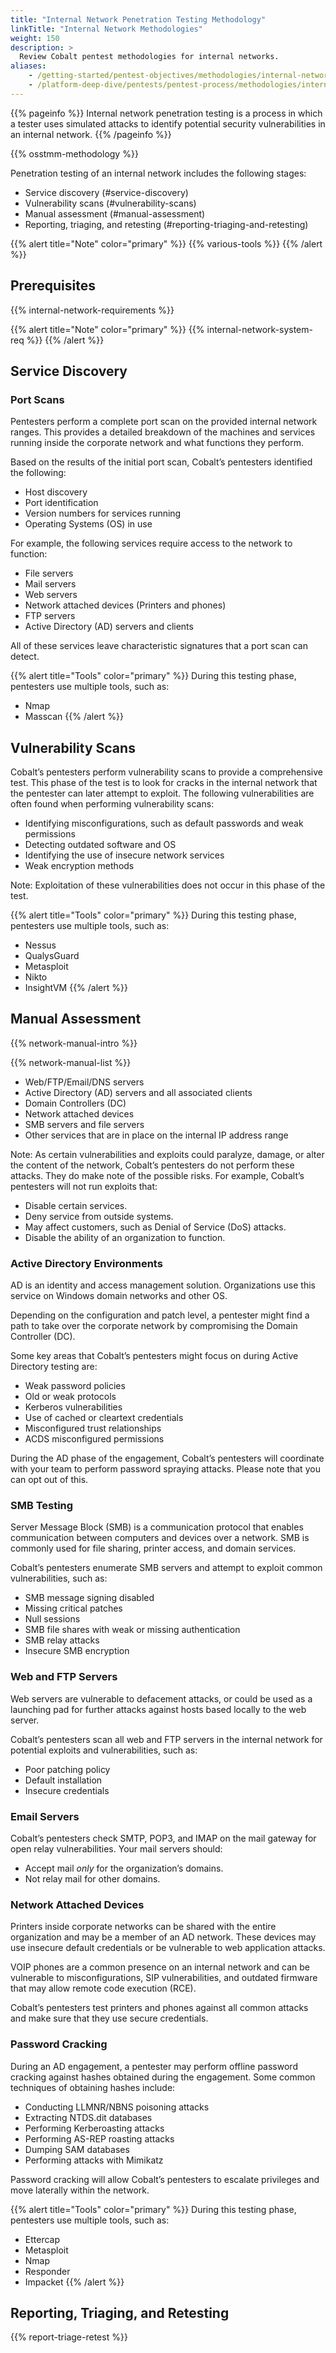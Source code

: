 ```yaml
---
title: "Internal Network Penetration Testing Methodology"
linkTitle: "Internal Network Methodologies"
weight: 150
description: >
  Review Cobalt pentest methodologies for internal networks.
aliases:
    - /getting-started/pentest-objectives/methodologies/internal-network/
    - /platform-deep-dive/pentests/pentest-process/methodologies/internal-network/
---
```


{{% pageinfo %}}
Internal network penetration testing is a process in which a tester uses simulated attacks to identify potential security vulnerabilities in an internal network.
{{% /pageinfo %}}

{{% osstmm-methodology %}}

Penetration testing of an internal network includes the following stages:
- Service discovery (#service-discovery)
- Vulnerability scans (#vulnerability-scans)
- Manual assessment (#manual-assessment)
- Reporting, triaging, and retesting (#reporting-triaging-and-retesting)
  
{{% alert title="Note" color="primary" %}}
{{% various-tools %}}
{{% /alert %}}

## Prerequisites

{{% internal-network-requirements %}}

{{% alert title="Note" color="primary" %}}
{{% internal-network-system-req %}}
{{% /alert %}}

## Service Discovery

### Port Scans

Pentesters perform a complete port scan on the provided internal network ranges. This provides a detailed breakdown of the machines and services running inside the corporate network and what functions they perform.

Based on the results of the initial port scan, Cobalt’s pentesters identified the following:

- Host discovery
- Port identification
- Version numbers for services running
- Operating Systems (OS) in use

For example, the following services require access to the network to function:
- File servers
- Mail servers
- Web servers
- Network attached devices (Printers and phones)
- FTP servers
- Active Directory (AD) servers and clients

All of these services leave characteristic signatures that a port scan can detect.

{{% alert title="Tools" color="primary" %}}
During this testing phase, pentesters use multiple tools, such as:

- Nmap
- Masscan
{{% /alert %}}


## Vulnerability Scans

Cobalt’s pentesters perform vulnerability scans to provide a comprehensive test. This phase of the test is to look for cracks in the internal network that the pentester can later attempt to exploit. The following vulnerabilities are often found when performing vulnerability scans:

- Identifying misconfigurations, such as default passwords and weak permissions
- Detecting outdated software and OS
- Identifying the use of insecure network services
- Weak encryption methods 

Note: Exploitation of these vulnerabilities does not occur in this phase of the test.

{{% alert title="Tools" color="primary" %}}
During this testing phase, pentesters use multiple tools, such as:

- Nessus
- QualysGuard
- Metasploit
- Nikto
- InsightVM
{{% /alert %}}

## Manual Assessment

{{% network-manual-intro %}}

{{% network-manual-list %}}
- Web/FTP/Email/DNS servers
- Active Directory (AD) servers and all associated clients
- Domain Controllers (DC)
- Network attached devices
- SMB servers and file servers
- Other services that are in place on the internal IP address range

Note: As certain vulnerabilities and exploits could paralyze, damage, or alter the content of the network, Cobalt’s pentesters do not perform these attacks. They do make note of the possible risks. For example, Cobalt’s pentesters will not run exploits that:

- Disable certain services.
- Deny service from outside systems.
- May affect customers, such as Denial of Service (DoS) attacks.
- Disable the ability of an organization to function.

### Active Directory Environments

AD is an identity and access management solution. Organizations use this service on Windows domain networks and other OS.

Depending on the configuration and patch level, a pentester might find a path to take over the corporate network by compromising the Domain Controller (DC).

Some key areas that Cobalt’s pentesters might focus on during Active Directory testing are:

- Weak password policies
- Old or weak protocols
- Kerberos vulnerabilities
- Use of cached or cleartext credentials
- Misconfigured trust relationships
- ACDS misconfigured permissions

During the AD phase of the engagement, Cobalt’s pentesters will coordinate with your team to perform password spraying attacks. Please note that you can opt out of this.

### SMB Testing

Server Message Block (SMB) is a communication protocol that enables communication between computers and devices over a network. SMB is commonly used for file sharing, printer access, and domain services.

Cobalt’s pentesters enumerate SMB servers and attempt to exploit common vulnerabilities, such as:

- SMB message signing disabled
- Missing critical patches
- Null sessions 
- SMB file shares with weak or missing authentication
- SMB relay attacks
- Insecure SMB encryption

### Web and FTP Servers

Web servers are vulnerable to defacement attacks, or could be used as a launching pad for further attacks against hosts based locally to the web server.

Cobalt’s pentesters scan all web and FTP servers in the internal network for potential exploits and vulnerabilities, such as:

- Poor patching policy
- Default installation
- Insecure credentials

### Email Servers

Cobalt’s pentesters check SMTP, POP3, and IMAP on the mail gateway for open relay vulnerabilities. Your mail servers should:

- Accept mail _only_ for the organization’s domains.
- Not relay mail for other domains.

### Network Attached Devices

Printers inside corporate networks can be shared with the entire organization and may be a member of an AD network. These devices may use insecure default credentials or be vulnerable to web application attacks.

VOIP phones are a common presence on an internal network and can be vulnerable to misconfigurations, SIP vulnerabilities, and outdated firmware that may allow remote code execution (RCE).

Cobalt’s pentesters test printers and phones against all common attacks and make sure that they use secure credentials.

### Password Cracking

During an AD engagement, a pentester may perform offline password cracking against hashes obtained during the engagement. Some common techniques of obtaining hashes include:

- Conducting LLMNR/NBNS poisoning attacks
- Extracting NTDS.dit databases
- Performing Kerberoasting attacks
- Performing AS-REP roasting attacks
- Dumping SAM databases
- Performing attacks with Mimikatz

Password cracking will allow Cobalt’s pentesters to escalate privileges and move laterally within the network.

{{% alert title="Tools" color="primary" %}}
During this testing phase, pentesters use multiple tools, such as:

- Ettercap
- Metasploit
- Nmap
- Responder
- Impacket
{{% /alert %}}

## Reporting, Triaging, and Retesting

{{% report-triage-retest %}}
